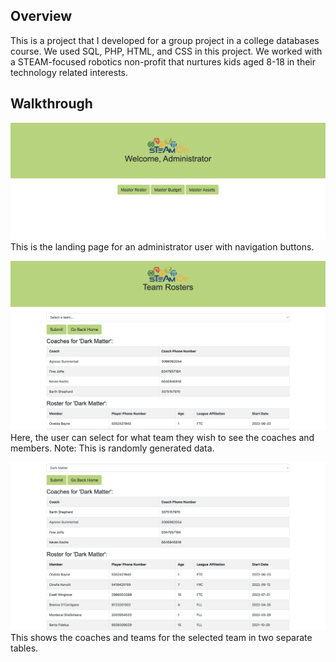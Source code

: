 ## Overview
This is a project that I developed for a group project in a college databases course. We used SQL, PHP, HTML, and CSS in this project. We worked with a STEAM-focused robotics non-profit that nurtures kids aged 8-18 in their technology related interests.

## Walkthrough
![Home page](walkthrough/home.png)
This is the landing page for an administrator user with navigation buttons.

![Master Roster 1](walkthrough/roster1.png)
Here, the user can select for what team they wish to see the coaches and members.
Note: This is randomly generated data.

![Master Roster 2](walkthrough/roster2.png)
This shows the coaches and teams for the selected team in two separate tables.
